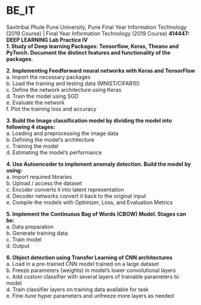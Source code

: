 # BE_IT
Savitribai Phule Pune University, Pune Final Year Information Technology (2019 Course) |  Final Year Information Technology (2019 Course)
**414447: DEEP LEARNING Lab Practice IV**<br>
**1. Study of Deep learning Packages: Tensorflow, Keras, Theano and PyTorch. Document the distinct 
features and functionality of the packages.** <br>

**2. Implementing Feedforward neural networks with Keras and TensorFlow** <br>
a. Import the necessary packages <br>
b. Load the training and testing data (MNIST/CIFAR10) <br>
c. Define the network architecture using Keras <br>
d. Train the model using SGD <br>
e. Evaluate the network <br>
f. Plot the training loss and accuracy <br>

**3. Build the Image classification model by dividing the model into following 4 stages:** <br>
a. Loading and preprocessing the image data<br>
b. Defining the model’s architecture<br>
c. Training the model<br>
d. Estimating the model’s performance<br>

**4. Use Autoencoder to implement anomaly detection. Build the model by using:** <br>
a. Import required libraries <br>
b. Upload / access the dataset <br>
c. Encoder converts it into latent representation <br>
d. Decoder networks convert it back to the original input <br>
e. Compile the models with Optimizer, Loss, and Evaluation Metrics <br>

**5. Implement the Continuous Bag of Words (CBOW) Model. Stages can be:** <br>
a. Data preparation <br>
b. Generate training data <br>
c. Train model <br>
d. Output <br>

**6. Object detection using Transfer Learning of CNN architectures** <br>
a. Load in a pre-trained CNN model trained on a large dataset <br>
b. Freeze parameters (weights) in model’s lower convolutional layers <br>
c. Add custom classifier with several layers of trainable parameters to model <br>
d. Train classifier layers on training data available for task <br>
e. Fine-tune hyper parameters and unfreeze more layers as needed <br>
